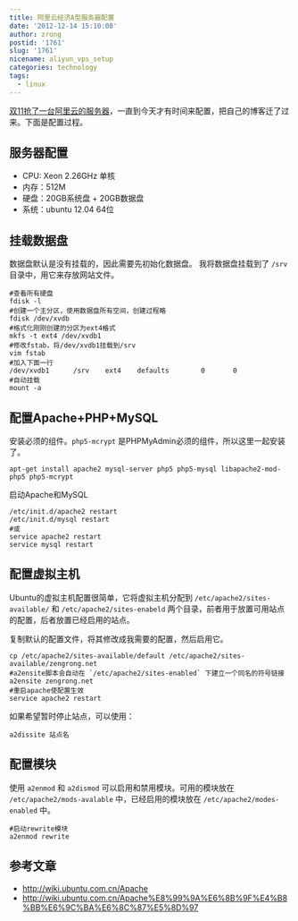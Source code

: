```yaml
---
title: 阿里云经济A型服务器配置
date: '2012-12-14 15:10:08'
author: zrong
postid: '1761'
slug: '1761'
nicename: aliyun_vps_setup
categories: technology
tags:
  - linux
---
```


[双11抢了一台阿里云的服务器](https://blog.zengrong.net/post/1735.html)，一直到今天才有时间来配置，把自己的博客迁了过来。下面是配置过程。

## 服务器配置

* CPU: Xeon 2.26GHz 单核
* 内存：512M
* 硬盘：20GB系统盘 + 20GB数据盘
* 系统：ubuntu 12.04 64位

## 挂载数据盘

数据盘默认是没有挂载的，因此需要先初始化数据盘。
我将数据盘挂载到了 `/srv` 目录中，用它来存放网站文件。

```shell
#查看所有硬盘
fdisk -l
#创建一个主分区，使用数据盘所有空间，创建过程略
fdisk /dev/xvdb
#格式化刚刚创建的分区为ext4格式
mkfs -t ext4 /dev/xvdb1
#修改fstab，将/dev/xvdb1挂载到/srv
vim fstab
#加入下面一行
/dev/xvdb1      /srv    ext4    defaults        0       0
#自动挂载
mount -a
```

## 配置Apache+PHP+MySQL

安装必须的组件。`php5-mcrypt` 是PHPMyAdmin必须的组件，所以这里一起安装了。

```shell
apt-get install apache2 mysql-server php5 php5-mysql libapache2-mod-php5 php5-mcrypt
```

启动Apache和MySQL

```shell
/etc/init.d/apache2 restart
/etc/init.d/mysql restart
#或
service apache2 restart
service mysql restart
```

## 配置虚拟主机

Ubuntu的虚拟主机配置很简单，它将虚拟主机分配到 `/etc/apache2/sites-available/` 和 `/etc/apache2/sites-enabeld` 两个目录，前者用于放置可用站点的配置，后者放置已经启用的站点。

复制默认的配置文件，将其修改成我需要的配置，然后启用它。

```shell
cp /etc/apache2/sites-available/default /etc/apache2/sites-available/zengrong.net
#a2ensite脚本会自动在 `/etc/apache2/sites-enabled` 下建立一个同名的符号链接
a2ensite zengrong.net
#重启apache使配置生效
service apache2 restart
```

如果希望暂时停止站点，可以使用：

```shell
a2dissite 站点名
```

## 配置模块

使用 `a2enmod` 和 `a2dismod` 可以启用和禁用模块。可用的模块放在 `/etc/apache2/mods-avalable` 中，已经启用的模块放在 `/etc/apache2/modes-enabled` 中。

```shell
#启动rewrite模块
a2enmod rewrite
```

## 参考文章

* <http://wiki.ubuntu.com.cn/Apache>
* <http://wiki.ubuntu.com.cn/Apache%E8%99%9A%E6%8B%9F%E4%B8%BB%E6%9C%BA%E6%8C%87%E5%8D%97>
